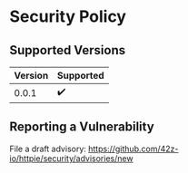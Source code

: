# Security Policy

## Supported Versions

| Version | Supported          |
| ------- | ------------------ |
| 0.0.1   | ✔️ | 

## Reporting a Vulnerability

File a draft advisory: https://github.com/42z-io/httpie/security/advisories/new
